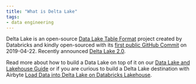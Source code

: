 ```yaml
---
title: "What is Delta Lake"
tags:
- data engineering
---
```

Delta Lake is an open-source [Data Lake Table Format](term/data%20lake%20table%20format.md) project created by Databricks and kindly open-sourced with its [first public GitHub Commit](https://github.com/delta-io/delta/commit/14cb4e0267cc188e0fdd47e5b4f0235baf87874e) on 2019-04-22. Recently announced [Delta Lake 2.0](https://www.databricks.com/blog/2022/06/30/open-sourcing-all-of-delta-lake.html).

Read more about how to build a Data Lake on top of it on our [Data Lake and Lakehouse Guide](https://airbyte.com/blog/data-lake-lakehouse-guide-powered-by-table-formats-delta-lake-iceberg-hudi) or if you are curious to build a Delta Lake destination with Airbyte [Load Data into Delta Lake on Databricks Lakehouse](https://airbyte.com/tutorials/load-data-into-delta-lake-on-databricks-lakehouse).
